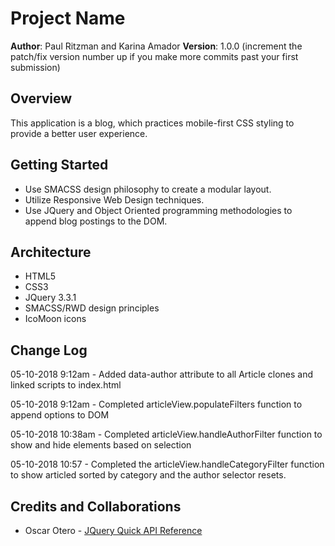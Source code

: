 # Project Name

**Author**: Paul Ritzman and Karina Amador
**Version**: 1.0.0 (increment the patch/fix version number up if you make more commits past your first submission)

## Overview
This application is a blog, which practices mobile-first CSS styling to provide a better user experience.

## Getting Started
* Use SMACSS design philosophy to create a modular layout.
* Utilize Responsive Web Design techniques.
* Use JQuery and Object Oriented programming methodologies to append blog postings to the DOM.

## Architecture
* HTML5
* CSS3
* JQuery 3.3.1
* SMACSS/RWD design principles
* IcoMoon icons

## Change Log
<!-- 05-09-2018 9:40am - Article constrcutor function working properly. -->
05-10-2018 9:12am - Added data-author attribute to all Article clones and linked scripts to index.html

05-10-2018 9:12am - Completed articleView.populateFilters function to append options to DOM

05-10-2018 10:38am - Completed articleView.handleAuthorFilter function to show and hide elements based on selection

05-10-2018 10:57 - Completed the articleView.handleCategoryFilter function to show articled sorted by category and the author selector resets.


## Credits and Collaborations

* Oscar Otero - [JQuery Quick API Reference](https://oscarotero.com/jquery/)
